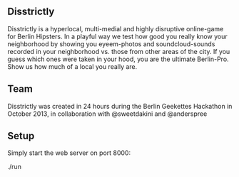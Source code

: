 Disstrictly
---------

Disstrictly is a hyperlocal, multi-medial and highly disruptive online-game for Berlin Hipsters. In a playful way we test how good you really know your neighborhood by showing you eyeem-photos and soundcloud-sounds recorded in your neighborhood vs. those from other areas of the city. If you guess which ones were taken in your hood, you are the ultimate Berlin-Pro. Show us how much of a local you really are.


Team
--------
Disstrictly was created in 24 hours during the Berlin Geekettes Hackathon in October 2013, in collaboration with @sweetdakini
and @anderspree



## Setup

Simply start the web server on port 8000:

./run
